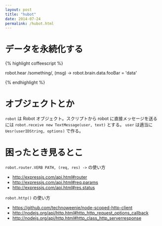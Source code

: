 ```yaml
---
layout: post
title: "hubot"
date: 2014-07-24
permalink: /hubot.html
---
```


# データを永続化する

{% highlight coffeescript %}

robot.hear /something/, (msg) ->
  robot.brain.data.fooBar = 'data'

{% endhighlight %}

# オブジェクトとか

`robot` は Robot オブジェクト。スクリプトから robot に直接メッセージを送るには `robot.receive new TextMessage(user, text)` とする。 `user` は適当に `Uesr(userIDString, options)` で作る。

# 困ったとき見るとこ

`robot.router.VERB PATH, (req, res) ->` の使い方

- http://expressjs.com/api.html#router
- http://expressjs.com/api.html#req.params
- http://expressjs.com/api.html#res.status

`robot.http()` の使い方

- https://github.com/technoweenie/node-scoped-http-client
- http://nodejs.org/api/http.html#http_http_request_options_callback
- http://nodejs.org/api/http.html#http_class_http_serverresponse
